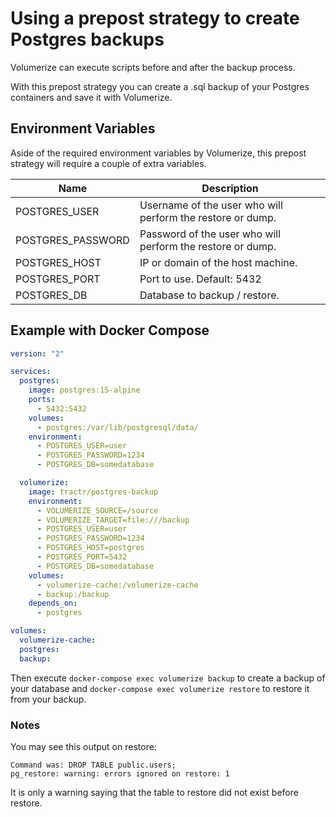 # Using a prepost strategy to create Postgres backups

Volumerize can execute scripts before and after the backup process.

With this prepost strategy you can create a .sql backup of your Postgres containers and save it with Volumerize.

## Environment Variables

Aside of the required environment variables by Volumerize, this prepost strategy will require a couple of extra variables.

| Name              | Description                                                   |
| ----------------- | ------------------------------------------------------------- |
| POSTGRES_USER     | Username of the user who will perform the restore or dump.    |
| POSTGRES_PASSWORD | Password of the user who will perform the restore or dump.    |
| POSTGRES_HOST     | IP or domain of the host machine.                             |
| POSTGRES_PORT     | Port to use. Default: 5432                                    |
| POSTGRES_DB       | Database to backup / restore.                                 |

## Example with Docker Compose

```YAML
version: "2"

services:
  postgres:
    image: postgres:15-alpine
    ports:
      - 5432:5432
    volumes:
      - postgres:/var/lib/postgresql/data/
    environment:
      - POSTGRES_USER=user
      - POSTGRES_PASSWORD=1234
      - POSTGRES_DB=somedatabase

  volumerize:
    image: tractr/postgres-backup
    environment:
      - VOLUMERIZE_SOURCE=/source
      - VOLUMERIZE_TARGET=file:///backup
      - POSTGRES_USER=user
      - POSTGRES_PASSWORD=1234
      - POSTGRES_HOST=postgres
      - POSTGRES_PORT=5432
      - POSTGRES_DB=somedatabase
    volumes:
      - volumerize-cache:/volumerize-cache
      - backup:/backup
    depends_on:
      - postgres

volumes:
  volumerize-cache:
  postgres:
  backup:
```

Then execute `docker-compose exec volumerize backup` to create a backup of your database and `docker-compose exec volumerize restore` to restore it from your backup.

### Notes

You may see this output on restore:

```text
Command was: DROP TABLE public.users;
pg_restore: warning: errors ignored on restore: 1
```

It is only a warning saying that the table to restore did not exist before restore.
